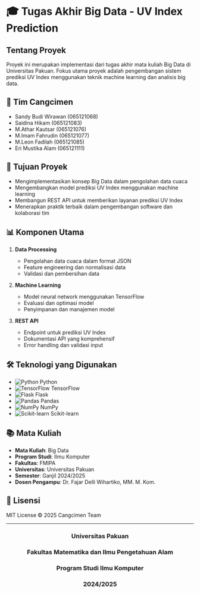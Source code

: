 # 🎓 Tugas Akhir Big Data - UV Index Prediction

## Tentang Proyek
Proyek ini merupakan implementasi dari tugas akhir mata kuliah Big Data di Universitas Pakuan. Fokus utama proyek adalah pengembangan sistem prediksi UV Index menggunakan teknik machine learning dan analisis big data.

## 👥 Tim Cangcimen
* Sandy Budi Wirawan (065121068)
* Saidina Hikam (065121083)
* M.Athar Kautsar (065121076)
* M.Imam Fahrudin (065121077)
* M.Leon Fadilah (065121085)
* Eri Mustika Alam (065121111)

## 🎯 Tujuan Proyek
* Mengimplementasikan konsep Big Data dalam pengolahan data cuaca
* Mengembangkan model prediksi UV Index menggunakan machine learning
* Membangun REST API untuk memberikan layanan prediksi UV Index
* Menerapkan praktik terbaik dalam pengembangan software dan kolaborasi tim

## 📊 Komponen Utama
1. **Data Processing**
   * Pengolahan data cuaca dalam format JSON
   * Feature engineering dan normalisasi data
   * Validasi dan pembersihan data

2. **Machine Learning**
   * Model neural network menggunakan TensorFlow
   * Evaluasi dan optimasi model
   * Penyimpanan dan manajemen model

3. **REST API**
   * Endpoint untuk prediksi UV Index
   * Dokumentasi API yang komprehensif
   * Error handling dan validasi input

## 🛠️ Teknologi yang Digunakan
* ![Python](https://img.shields.io/badge/Python-3776AB?style=for-the-badge&logo=python&logoColor=white) Python
* ![TensorFlow](https://img.shields.io/badge/TensorFlow-FF6F00?style=for-the-badge&logo=tensorflow&logoColor=white) TensorFlow
* ![Flask](https://img.shields.io/badge/Flask-000000?style=for-the-badge&logo=flask&logoColor=white) Flask
* ![Pandas](https://img.shields.io/badge/Pandas-150458?style=for-the-badge&logo=pandas&logoColor=white) Pandas
* ![NumPy](https://img.shields.io/badge/NumPy-013243?style=for-the-badge&logo=numpy&logoColor=white) NumPy
* ![Scikit-learn](https://img.shields.io/badge/Scikit--learn-F7931E?style=for-the-badge&logo=scikit-learn&logoColor=white) Scikit-learn


## 📚 Mata Kuliah
* **Mata Kuliah**: Big Data
* **Program Studi**: Ilmu Komputer
* **Fakultas**: FMIPA
* **Universitas**: Universitas Pakuan
* **Semester**: Ganjil 2024/2025
* **Dosen Pengampu**: Dr. Fajar Delli Wihartiko, MM. M. Kom.

## 📝 Lisensi
MIT License © 2025 Cangcimen Team

---

<div align="center">

### Universitas Pakuan
### Fakultas Matematika dan Ilmu Pengetahuan Alam
### Program Studi Ilmu Komputer
### 2024/2025

</div>

